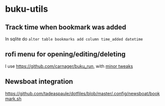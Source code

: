# buku-utils

## Track time when bookmark was added

In sqlite do `alter table bookmarks add column time_added datetime`

## rofi menu for opening/editing/deleting

I use https://github.com/carnager/buku_run, with [minor tweaks](https://github.com/tadeaspaule/buku_run)

## Newsboat integration

https://github.com/tadeaspaule/dotfiles/blob/master/.config/newsboat/bookmark.sh
